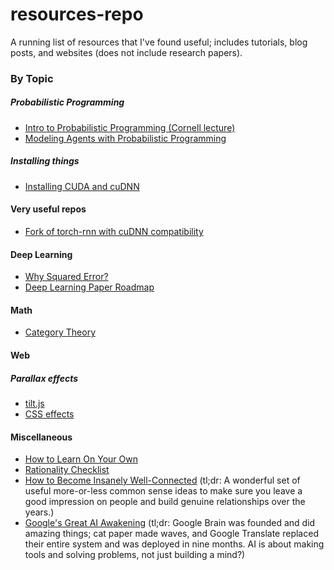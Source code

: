 # resources-repo
A running list of resources that I've found useful; includes tutorials, blog posts, and websites (does not include research papers).

### By Topic

##### Probabilistic Programming
* [Intro to Probabilistic Programming (Cornell lecture)](https://www.cs.cornell.edu/Courses/cs4110/2016fa/lectures/lecture33.html)
* [Modeling Agents with Probabilistic Programming](http://agentmodels.org/)

##### Installing things
* [Installing CUDA and cuDNN](http://www.pyimagesearch.com/2016/07/04/how-to-install-cuda-toolkit-and-cudnn-for-deep-learning/)

#### Very useful repos
* [Fork of torch-rnn with cuDNN compatibility](https://github.com/ngimel/torch-rnn#cudnn-support-optional)

#### Deep Learning
* [Why Squared Error?](http://www.benkuhn.net/squared)
* [Deep Learning Paper Roadmap](https://github.com/songrotek/Deep-Learning-Papers-Reading-Roadmap)

#### Math
* [Category Theory](https://arxiv.org/pdf/1612.09375v1.pdf)

#### Web 
##### Parallax effects
* [tilt.js](https://gijsroge.github.io/tilt.js/)
* [CSS effects](https://codepen.io/anon/pen/jmGPGX)

#### Miscellaneous 
* [How to Learn On Your Own](https://metacademy.org/roadmaps/rgrosse/learn_on_your_own)
* [Rationality Checklist](http://rationality.org/resources/rationality-checklist)
* [How to Become Insanely Well-Connected](http://firstround.com/review/how-to-become-insanely-well-connected/) (tl;dr: A wonderful set of useful more-or-less common sense ideas to make sure you leave a good impression on people and build genuine relationships over the years.)
* [Google's Great AI Awakening](https://www.nytimes.com/2016/12/14/magazine/the-great-ai-awakening.html) (tl;dr: Google Brain was founded and did amazing things; cat paper made waves, and Google Translate replaced their entire system and was deployed in nine months. AI is about making tools and solving problems, not just building a mind?)
